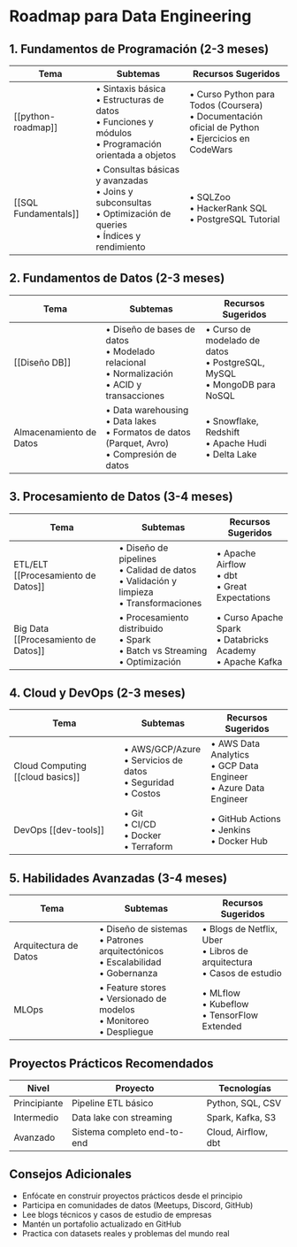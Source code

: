 # Roadmap para Data Engineering

## 1. Fundamentos de Programación (2-3 meses)
| Tema                 | Subtemas                                                                                                          | Recursos Sugeridos                                                                                    |
| -------------------- | ----------------------------------------------------------------------------------------------------------------- | ----------------------------------------------------------------------------------------------------- |
| [[python-roadmap]]   | • Sintaxis básica<br>• Estructuras de datos<br>• Funciones y módulos<br>• Programación orientada a objetos        | • Curso Python para Todos (Coursera)<br>• Documentación oficial de Python<br>• Ejercicios en CodeWars |
| [[SQL Fundamentals]] | • Consultas básicas y avanzadas<br>• Joins y subconsultas<br>• Optimización de queries<br>• Índices y rendimiento | • SQLZoo<br>• HackerRank SQL<br>• PostgreSQL Tutorial                                                 |

## 2. Fundamentos de Datos (2-3 meses)
| Tema                    | Subtemas                                                                                           | Recursos Sugeridos                                                          |
| ----------------------- | -------------------------------------------------------------------------------------------------- | --------------------------------------------------------------------------- |
| [[Diseño DB]]           | • Diseño de bases de datos<br>• Modelado relacional<br>• Normalización<br>• ACID y transacciones   | • Curso de modelado de datos<br>• PostgreSQL, MySQL<br>• MongoDB para NoSQL |
| Almacenamiento de Datos | • Data warehousing<br>• Data lakes<br>• Formatos de datos (Parquet, Avro)<br>• Compresión de datos | • Snowflake, Redshift<br>• Apache Hudi<br>• Delta Lake                      |

## 3. Procesamiento de Datos (3-4 meses)
| Tema                                | Subtemas                                                                                     | Recursos Sugeridos                                             |
| ----------------------------------- | -------------------------------------------------------------------------------------------- | -------------------------------------------------------------- |
| ETL/ELT [[Procesamiento de Datos]]  | • Diseño de pipelines<br>• Calidad de datos<br>• Validación y limpieza<br>• Transformaciones | • Apache Airflow<br>• dbt<br>• Great Expectations              |
| Big Data [[Procesamiento de Datos]] | • Procesamiento distribuido<br>• Spark<br>• Batch vs Streaming<br>• Optimización             | • Curso Apache Spark<br>• Databricks Academy<br>• Apache Kafka |

## 4. Cloud y DevOps (2-3 meses)
| Tema                             | Subtemas                                                           | Recursos Sugeridos                                                   |
| -------------------------------- | ------------------------------------------------------------------ | -------------------------------------------------------------------- |
| Cloud Computing [[cloud basics]] | • AWS/GCP/Azure<br>• Servicios de datos<br>• Seguridad<br>• Costos | • AWS Data Analytics<br>• GCP Data Engineer<br>• Azure Data Engineer |
| DevOps [[dev-tools]]             | • Git<br>• CI/CD<br>• Docker<br>• Terraform                        | • GitHub Actions<br>• Jenkins<br>• Docker Hub                        |

## 5. Habilidades Avanzadas (3-4 meses)
| Tema | Subtemas | Recursos Sugeridos |
|------|----------|-------------------|
| Arquitectura de Datos | • Diseño de sistemas<br>• Patrones arquitectónicos<br>• Escalabilidad<br>• Gobernanza | • Blogs de Netflix, Uber<br>• Libros de arquitectura<br>• Casos de estudio |
| MLOps | • Feature stores<br>• Versionado de modelos<br>• Monitoreo<br>• Despliegue | • MLflow<br>• Kubeflow<br>• TensorFlow Extended |

## Proyectos Prácticos Recomendados
| Nivel | Proyecto | Tecnologías |
|-------|----------|-------------|
| Principiante | Pipeline ETL básico | Python, SQL, CSV |
| Intermedio | Data lake con streaming | Spark, Kafka, S3 |
| Avanzado | Sistema completo end-to-end | Cloud, Airflow, dbt |

## Consejos Adicionales
- Enfócate en construir proyectos prácticos desde el principio
- Participa en comunidades de datos (Meetups, Discord, GitHub)
- Lee blogs técnicos y casos de estudio de empresas
- Mantén un portafolio actualizado en GitHub
- Practica con datasets reales y problemas del mundo real
